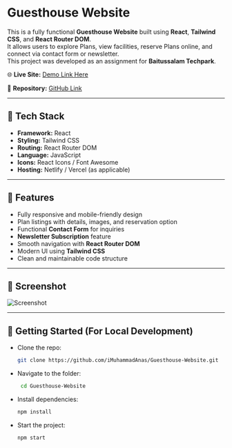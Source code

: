 # Guesthouse Website

This is a fully functional **Guesthouse Website** built using **React**, **Tailwind CSS**, and **React Router DOM**.  
It allows users to explore Plans, view facilities, reserve Plans online, and connect via contact form or newsletter.  
This project was developed as an assignment for **Baitussalam Techpark**.

🌐 **Live Site:** [Demo Link Here](https://guesthouse-website.netlify.app/)

📁 **Repository:** [GitHub Link](https://github.com/iMuhammadAnas/Guesthouse-Website)

---

## 🔧 Tech Stack

- **Framework:** React
- **Styling:** Tailwind CSS
- **Routing:** React Router DOM
- **Language:** JavaScript
- **Icons:** React Icons / Font Awesome
- **Hosting:** Netlify / Vercel (as applicable)

---

## 📌 Features

- Fully responsive and mobile-friendly design
- Plan listings with details, images, and reservation option
- Functional **Contact Form** for inquiries
- **Newsletter Subscription** feature
- Smooth navigation with **React Router DOM**
- Modern UI using **Tailwind CSS**
- Clean and maintainable code structure

---

## 📸 Screenshot

![Screenshot](https://ik.imagekit.io/iMuhammadAnas/screencapture-guesthouse-website-netlify-app-2025-08-12-23_54_10.png)

---

## 🚀 Getting Started (For Local Development)

- Clone the repo:

  ```bash
  git clone https://github.com/iMuhammadAnas/Guesthouse-Website.git

  ```

- Navigate to the folder:

  ```bash
   cd Guesthouse-Website

  ```

- Install dependencies:

  ```bash
  npm install

  ```

- Start the project:

  ```bash
  npm start
  ```
